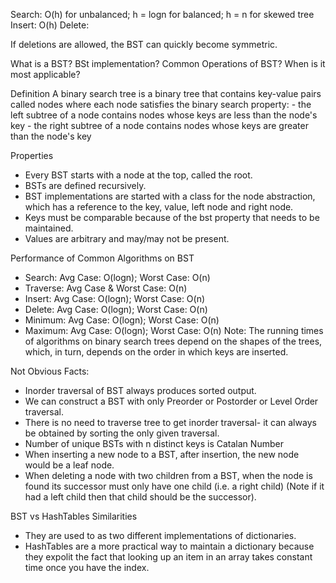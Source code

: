 Search: O(h) for unbalanced; h = logn for balanced; h = n for skewed tree
Insert: O(h)
Delete:

If deletions are allowed, the BST can quickly become symmetric.

What is a BST?
BSt implementation?
Common Operations of BST?
When is it most applicable?

Definition
A binary search tree is a binary tree that contains key-value pairs called nodes where each node satisfies the binary search property:
    - the left subtree of a node contains nodes whose keys are less than the node's key
    - the right subtree of a node contains nodes whose keys are greater than the node's key

Properties
- Every BST starts with a node at the top, called the root.
- BSTs are defined recursively.
- BST implementations are started with a class for the node abstraction, which has a reference to the key, value, left node and right node.
- Keys must be comparable because of the bst property that needs to be maintained.
- Values are arbitrary and may/may not be present.

Performance of Common Algorithms on BST
- Search: Avg Case: O(logn); Worst Case: O(n)
- Traverse: Avg Case & Worst Case: O(n)
- Insert: Avg Case: O(logn); Worst Case: O(n)
- Delete: Avg Case: O(logn); Worst Case: O(n)
- Minimum: Avg Case: O(logn); Worst Case: O(n)
- Maximum: Avg Case: O(logn); Worst Case: O(n)
Note: The running times of algorithms on binary search trees depend on the shapes of the trees, which, in turn, depends on the order in which keys are inserted.

Not Obvious Facts:
- Inorder traversal of BST always produces sorted output.
- We can construct a BST with only Preorder or Postorder or Level Order traversal.
- There is no need to traverse tree to get inorder traversal- it can always be obtained by sorting the only given traversal.
- Number of unique BSTs with n distinct keys is Catalan Number
- When inserting a new node to a BST, after insertion, the new node would be a leaf node.
- When deleting a node with two children from a BST, when the node is found its successor must only have one child (i.e. a right child) (Note if it had a left child then that child should be the successor).

BST vs HashTables
Similarities
- They are used to as two different implementations of dictionaries.
- HashTables are a more practical way to maintain a dictionary because they expolit the fact that looking up an item in an
array takes constant time once you have the index.

